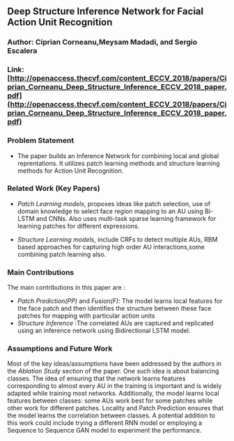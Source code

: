 ## Deep Structure Inference Network for Facial Action Unit Recognition
### Author: Ciprian Corneanu,Meysam Madadi, and Sergio Escalera
### Link: [http://openaccess.thecvf.com/content_ECCV_2018/papers/Ciprian_Corneanu_Deep_Structure_Inference_ECCV_2018_paper.pdf](http://openaccess.thecvf.com/content_ECCV_2018/papers/Ciprian_Corneanu_Deep_Structure_Inference_ECCV_2018_paper.pdf)

### Problem Statement
- The paper builds an Inference Network for combining local and global reprentations. It utilizes patch learning methods and structure learning methods for Action Unit Recognition.

### Related Work (Key Papers)
- *Patch Learning models*, proposes ideas like patch selection, use of domain knowledge to select face region mapping to an AU using Bi-LSTM and CNNs. Also uses multi-task sparse learning framework for learning patches for different expressions.

- *Structure Learning models*, include CRFs to detect multiple AUs, RBM based approaches for capturing high order AU interactions,some combining patch learning also. 

### Main Contributions
The main contributions in this paper are :
 - *Patch Prediction(PP)* and  *Fusion(F)*: The model learns local features for the face patch and then identifies the structure between these face patches for mapping with particular action units
 - *Structure Inference* :The correlated AUs are captured and replicated using an inference network using Bidirectional LSTM model.

### Assumptions and Future Work
Most of the key ideas/assumptions have been addressed by the authors in the *Ablation Study* section of the paper. One such idea is about balancing classes. The idea of ensuring that the network learns features corresponding to almost every AU in the training is important and is widely adapted while training most networks. Additionally, the model learns local features between classes: some AUs work best for some patches while other work for different patches. Locality and Patch Prediction ensures that the model learns the correlation between classes. A potential addition to this work could include trying a different RNN model or employing a Sequence to Sequence GAN model to experiment the performance. 
